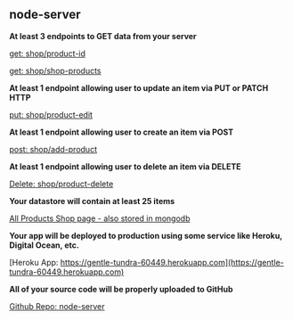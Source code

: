 ## node-server

**At least 3 endpoints to GET data from your server**

[get: shop/product-id](https://gentle-tundra-60449.herokuapp.com/shop/product-id)

[get: shop/shop-products](https://gentle-tundra-60449.herokuapp.com/shop/shop-products)

**At least 1 endpoint allowing user to update an item via PUT or PATCH HTTP**

[put: shop/product-edit](https://gentle-tundra-60449.herokuapp.com/shop/product/edit)

**At least 1 endpoint allowing user to create an item via POST**

[post: shop/add-product](https://gentle-tundra-60449.herokuapp.com/shop/add-product)

**At least 1 endpoint allowing user to delete an item via DELETE**

[Delete: shop/product-delete](https://github.com/candacecantrell/node-server/blob/master/routes/admin-route.js)

**Your datastore will contain at least 25 items**

[All Products Shop page - also stored in mongodb](https://gentle-tundra-60449.herokuapp.com/shop/shop-products)

**Your app will be deployed to production using some service like Heroku, Digital Ocean, etc.**

[Heroku App: https://gentle-tundra-60449.herokuapp.com](https://gentle-tundra-60449.herokuapp.com)

**All of your source code will be properly uploaded to GitHub**

[Github Repo: node-server](https://github.com/candacecantrell/node-server)

